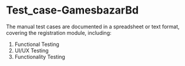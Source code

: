 # Test_case-GamesbazarBd
The manual test cases are documented in a spreadsheet or text format, covering the registration module, including:
1. Functional Testing
2. UI/UX Testing
3. Functionality Testing
